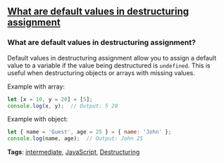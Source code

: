 ## [What are default values in destructuring assignment](#what-are-default-values-in-destructuring-assignment)

### What are default values in destructuring assignment?

Default values in destructuring assignment allow you to assign a default value to a variable if the value being destructured is `undefined`. This is useful when destructuring objects or arrays with missing values.

Example with array:

```javascript
let [x = 10, y = 20] = [5];
console.log(x, y);  // Output: 5 20
```
Example with object:

```javascript
let { name = 'Guest', age = 25 } = { name: 'John' };
console.log(name, age);  // Output: John 25
```

**Tags**: [intermediate](./level/intermediate), [JavaScript](./theme/javascript), [Destructuring](./theme/destructuring)


